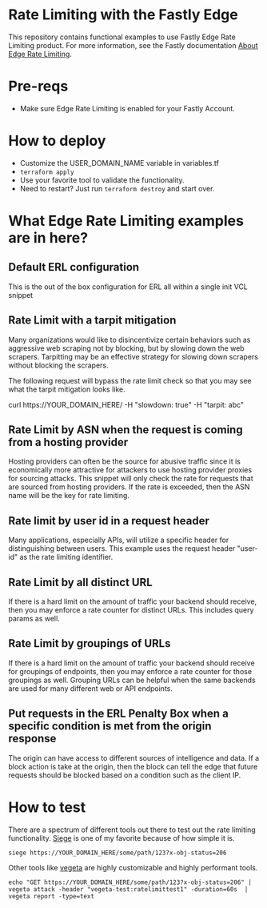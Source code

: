 # Rate Limiting with the Fastly Edge
This repository contains functional examples to use Fastly Edge Rate Limiting product. For more information, see the Fastly documentation [About Edge Rate Limiting](https://docs.fastly.com/en/guides/about-edge-rate-limiting).

# Pre-reqs
* Make sure Edge Rate Limiting is enabled for your Fastly Account. 

# How to deploy
* Customize the USER_DOMAIN_NAME variable in variables.tf
* `terraform apply`
* Use your favorite tool to validate the functionality.
* Need to restart? Just run `terraform destroy` and start over.

# What Edge Rate Limiting examples are in here?
## Default ERL configuration
This is the out of the box configuration for ERL all within a single init VCL snippet

## Rate Limit with a tarpit mitigation
Many organizations would like to disincentivize certain behaviors such as aggressive web scraping not by blocking, but by slowing down the web scrapers. Tarpitting may be an effective strategy for slowing down scrapers without blocking the scrapers.

The following request will bypass the rate limit check so that you may see what the tarpit mitigation looks like.

curl https://YOUR_DOMAIN_HERE/ -H "slowdown: true" -H "tarpit: abc"

## Rate Limit by ASN when the request is coming from a hosting provider
Hosting providers can often be the source for abusive traffic since it is economically more attractive for attackers to use hosting provider proxies for sourcing attacks. This snippet will only check the rate for requests that are sourced from hosting providers. If the rate is exceeded, then the ASN name will be the key for rate limiting.

## Rate limit by user id in a request header
Many applications, especially APIs, will utilize a specific header for distinguishing between users. This example uses the request header "user-id" as the rate limiting identifier.

## Rate Limit by all distinct URL
If there is a hard limit on the amount of traffic your backend should receive, then you may enforce a rate counter for distinct URLs. This includes query params as well.

## Rate Limit by groupings of URLs
If there is a hard limit on the amount of traffic your backend should receive for groupings of endpoints, then you may enforce a rate counter for those groupings as well. Grouping URLs can be helpful when the same backends are used for many different web or API endpoints.

## Put requests in the ERL Penalty Box when a specific condition is met from the origin response
The origin can have access to different sources of intelligence and data. If a block action is take at the origin, then the block can tell the edge that future requests should be blocked based on a condition such as the client IP.

# How to test
There are a spectrum of different tools out there to test out the rate limiting functionality. [Siege](https://github.com/JoeDog/siege) is one of my favorite because of how simple it is.

`siege https://YOUR_DOMAIN_HERE/some/path/123?x-obj-status=206`

Other tools like [vegeta](https://github.com/tsenart/vegeta) are highly customizable and highly performant tools.

`echo "GET https://YOUR_DOMAIN_HERE/some/path/123?x-obj-status=206" | vegeta attack -header "vegeta-test:ratelimittest1" -duration=60s  | vegeta report -type=text`
